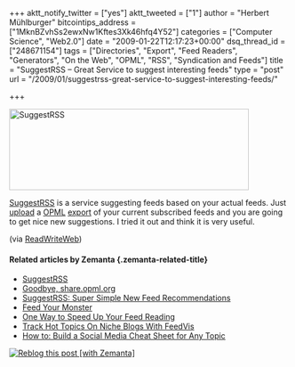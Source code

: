 +++
aktt_notify_twitter = ["yes"]
aktt_tweeted = ["1"]
author = "Herbert Mühlburger"
bitcointips_address = ["1MknBZvhSs2ewxNw1Kftes3Xk46hfq4Y52"]
categories = ["Computer Science", "Web2.0"]
date = "2009-01-22T12:17:23+00:00"
dsq_thread_id = ["248671154"]
tags = ["Directories", "Export", "Feed Readers", "Generators", "On the Web", "OPML", "RSS", "Syndication and Feeds"]
title = "SuggestRSS – Great Service to suggest interesting feeds"
type = "post"
url = "/2009/01/suggestrss-great-service-to-suggest-interesting-feeds/"

+++
<div class="mceTemp mceIEcenter">
  <dl id="attachment_328" class="wp-caption aligncenter" style="width: 441px;">
    <dt class="wp-caption-dt">
      <a href="http://suggestrss.com"><img class="size-full wp-image-328" title="SuggestRSS" src="http://178.79.139.40/wp-content/uploads/2009/01/suggestrss.png" alt="SuggestRSS" width="431" height="146" /></a>
    </dt>
  </dl>
</div>

<a title="SuggestRSS" href="http://suggestrss.com/" target="_blank">SuggestRSS</a> is a service suggesting feeds based on your actual feeds. Just <a class="zem_slink" title="Upload" rel="homepage" href="http://www.slideshare.net/upload?type=powerpoint">upload</a> a <a class="zem_slink" title="OPML" rel="wikipedia" href="http://en.wikipedia.org/wiki/OPML">OPML</a> <a class="zem_slink" title="Export" rel="wikipedia" href="http://en.wikipedia.org/wiki/Export">export</a> of your current subscribed feeds and you are going to get nice new suggestions. I tried it out and think it is very useful.

(via <a title="ReadWriteWeb" href="http://www.readwriteweb.com/archives/suggestrss_find_some_new_feeds.php" target="_blank">ReadWriteWeb</a>)

#### Related articles by Zemanta {.zemanta-related-title}

<ul class="zemanta-article-ul">
  <li class="zemanta-article-ul-li">
    <a href="http://www.cloudoutloud.tv/2009/01/suggestrss/">SuggestRSS</a>
  </li>
  <li class="zemanta-article-ul-li">
    <a href="http://weblogs.goshaky.com/weblogs/lars/entry/goodbye_share_opml_org">Goodbye, share.opml.org</a>
  </li>
  <li class="zemanta-article-ul-li">
    <a href="http://www.readwriteweb.com/archives/suggestrss_find_some_new_feeds.php">SuggestRSS: Super Simple New Feed Recommendations</a>
  </li>
  <li class="zemanta-article-ul-li">
    <a href="http://www.ageofconversation.com/2008/07/feed-your-monst.html">Feed Your Monster</a>
  </li>
  <li class="zemanta-article-ul-li">
    <a href="http://www.stephanmiller.com/one-way-to-speed-up-your-feed-reading/">One Way to Speed Up Your Feed Reading</a>
  </li>
  <li class="zemanta-article-ul-li">
    <a href="http://www.readwriteweb.com/archives/track_hot_topics_on_niche_blogs.php">Track Hot Topics On Niche Blogs With FeedVis</a>
  </li>
  <li class="zemanta-article-ul-li">
    <a href="http://www.readwriteweb.com/archives/how_to_build_a_social_media_cheat_sheet.php">How to: Build a Social Media Cheat Sheet for Any Topic</a>
  </li>
</ul>

<div class="zemanta-pixie">
  <a class="zemanta-pixie-a" title="Zemified by Zemanta" href="http://reblog.zemanta.com/zemified/8cf77da8-c7f6-44d5-bf93-ac2f1d90e39c/"><img class="zemanta-pixie-img" src="http://img.zemanta.com/reblog_e.png?x-id=8cf77da8-c7f6-44d5-bf93-ac2f1d90e39c" alt="Reblog this post [with Zemanta]" /></a>
</div>